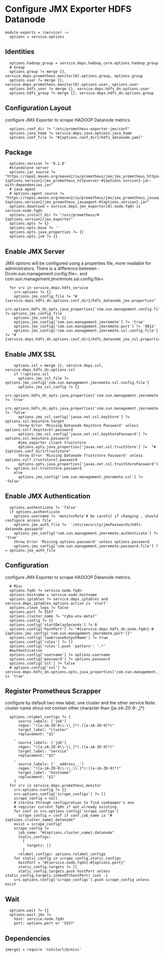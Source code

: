 
# Configure JMX Exporter HDFS Datanode

    module.exports = (service) ->
      options = service.options

## Identities

      options.hadoop_group = service.deps.hadoop_core.options.hadoop_group
      # Group
      options.group ?= merge {}, service.deps.prometheus_monitor[0].options.group, options.group
      options.user ?= merge {}, service.deps.prometheus_monitor[0].options.user, options.user
      options.hdfs_user ?= merge {}, service.deps.hdfs_dn.options.user
      options.hdfs_group ?= merge {}, service.deps.hdfs_dn.options.group

## Configuration Layout
configure JMX Exporter to scrape HADOOP Datanode metrics.

      options.conf_dir ?= "/etc/prometheus-exporter-jmx/conf"
      options.java_home ?= service.deps.java.options.java_home
      options.conf_file ?= "#{options.conf_dir}/hdfs_datanode.yaml"

## Package
    
      options.version ?= '0.1.0'
      #standalone server
      options.jar_source ?= "https://repo1.maven.org/maven2/io/prometheus/jmx/jmx_prometheus_httpserver/#{options.version}/jmx_prometheus_httpserver-#{options.version}-jar-with-dependencies.jar"
      # java agent
      # options.agent_source ?= "https://repo1.maven.org/maven2/io/prometheus/jmx/jmx_prometheus_javaagent/#{options.version}/jmx_prometheus_javaagent-#{options.version}.jar"
      options.download = service.deps.jmx_exporter[0].node.fqdn is service.node.fqdn
      options.install_dir ?= "/usr/prometheus/#{options.version}/jmx_exporter"
      options.opts ?= {}
      options.opts.base ?= ''
      options.opts.java_properties ?= {}
      options.opts.jvm ?= {}

## Enable JMX Server
JMX options will be configured using a properties file, more readable for administrators.
There is a difference between  -Dcom.sun.management.config.file=<file>. and
com.sun.management.jmxremote.ssl.config.file=<file>.

      for srv in service.deps.hdfs_service
        srv.options ?= {}
        options.jmx_config_file ?= "#{service.deps.hdfs_dn.options.conf_dir}/hdfs_datanode_jmx.properties"
        srv.options.hdfs_dn_opts.java_properties['com.sun.management.config.file'] ?= options.jmx_config_file
        options.jmx_config ?= {}
        options.jmx_config['com.sun.management.jmxremote'] ?= 'true'
        options.jmx_config['com.sun.management.jmxremote.port'] ?= '9012'
        options.jmx_config['com.sun.management.jmxremote.ssl.config.file'] ?= "#{service.deps.hdfs_dn.options.conf_dir}/hdfs_datanode_jmx_ssl.properties"

## Enable JMX SSL

        options.ssl = merge {}, service.deps.ssl, service.deps.hdfs_dn.options.ssl
        if !!options.ssl
          options.jmx_ssl_file ?= options.jmx_config['com.sun.management.jmxremote.ssl.config.file']
          options.jmx_ssl_config ?= {}
          srv.options.hdfs_dn_opts.java_properties['com.sun.management.jmxremote.ssl'] ?= 'true'
          srv.options.hdfs_dn_opts.java_properties['com.sun.management.jmxremote.ssl.need.client.auth'] ?= 'false'
          options.jmx_ssl_config['javax.net.ssl.keyStore'] ?= options.ssl.keystore.target
          throw Error 'Missing Datanode Keystore Password' unless options.ssl?.keystore?.password
          options.jmx_ssl_config['javax.net.ssl.keyStorePassword'] ?= options.ssl.keystore.password
          #jmx_exporter client truststore
          options.opts.java_properties['javax.net.ssl.trustStore'] ?=  "#{options.conf_dir}/truststore"
          throw Error 'Missing Datanode Truststore Password' unless options.ssl?.truststore?.password
          options.opts.java_properties['javax.net.ssl.trustStorePassword'] ?=  options.ssl.truststore.password
        else
          options.jmx_config['com.sun.management.jmxremote.ssl'] ?= 'false'

## Enable JMX Authentication

      options.authenticate ?= 'false'
      if options.authenticate
        options.username ?= 'monitorRole'# be careful if changing , should configure access file
        options.jmx_auth_file ?=  '/etc/security/jmxPasswords/hdfs-datanode.password'
        options.jmx_config['com.sun.management.jmxremote.authenticate'] ?= 'true'
        throw Error 'Missing options.password' unless options.password
        options.jmx_config['com.sun.management.jmxremote.password.file'] ?= options.jmx_auth_file

## Configuration
configure JMX Exporter to scrape HADOOP Datanode metrics.

      # Misc
      options.fqdn ?= service.node.fqdn
      options.hostname = service.node.hostname
      options.iptables ?= service.deps.iptables and service.deps.iptables.options.action is 'start'
      options.clean_logs ?= false
      options.port ?= 5557
      options.cluster_name ?= "ryba-env-metal"
      options.config ?= {}
      options.config['startDelaySeconds'] ?= 0
      options.config['hostPort'] ?= "#{service.deps.hdfs_dn.node.fqdn}:#{options.jmx_config['com.sun.management.jmxremote.port']}"
      options.config['lowercaseOutputName'] ?= true
      options.config['rules'] ?= []
      options.config['rules'].push 'pattern': '.*'
      #authentication
      options.config['username'] ?= options.username
      options.config['password'] ?= options.password
      options.config['ssl'] ?= false
      # options.config['ssl'] ?= service.deps.hdfs_dn.options.opts.java_properties['com.sun.management.jmxremote.ssl'] is 'true'

## Register Prometheus Scrapper
configure by default two new label, one cluster and the other service
Note: cluster name shoul not contain other character than ([a-zA-Z0-9\-\_]*)

      options.relabel_configs ?= [
          source_labels: ['job']
          regex: "([a-zA-Z0-9\\-\\_]*).([a-zA-Z0-9]*)"
          target_label: "cluster"
          replacement: "$1"
        ,
          source_labels: ['job']
          regex: "([a-zA-Z0-9\\-\\_]*).([a-zA-Z0-9]*)"
          target_label: "service"
          replacement: "$2"
        ,
          source_labels: ['__address__']
          regex: "([a-zA-Z0-9\\-\\_\\.]*):([a-zA-Z0-9]*)"
          target_label: "hostname"
          replacement: "$1"
        ]
      for srv in service.deps.prometheus_monitor
        srv.options.config ?= {}
        srv.options.config['scrape_configs'] ?= []
        scrape_config = null
        # iterate through configuration to find zookeeper's one
        # register current fqdn if not already existing
        for conf in srv.options.config['scrape_configs']
          scrape_config = conf if conf.job_name is "#{options.cluster_name}.datanode"
        exist = scrape_config?
        scrape_config ?=
          job_name: "#{options.cluster_name}.datanode"
          static_configs:
            [
              targets: []
            ]
          relabel_configs: options.relabel_configs
        for static_config in scrape_config.static_configs
          hostPort = "#{service.node.fqdn}:#{options.port}"
          static_config.targets ?= []
          static_config.targets.push hostPort unless static_config.targets.indexOf(hostPort) isnt -1
        srv.options.config['scrape_configs'].push scrape_config unless exist

## Wait

      options.wait ?= {}
      options.wait.jmx ?=
        host: service.node.fqdn
        port: options.port or '5557'

## Dependencies

    {merge} = require 'nikita/lib/misc'

[jmx_exporter]:(https://github.com/prometheus/jmx_exporter)
[jmx_configuration]:(https://docs.oracle.com/javase/8/docs/technotes/guides/management/agent.html#gdevf)
